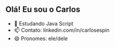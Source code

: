 ## Olá! Eu sou o Carlos

- 🌱 Estudando Java Script
- 📫 Contato: linkedin.com/in/carlosespin
- 😄 Pronomes: ele/dele
